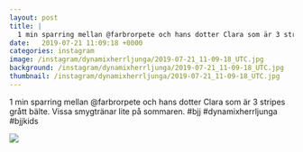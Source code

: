 ```yaml
---
layout: post
title: |
  1 min sparring mellan @farbrorpete och hans dotter Clara som är 3 stripes grått bälte
date:   2019-07-21 11:09:18 +0000
categories: instagram
image: /instagram/dynamixherrljunga/2019-07-21_11-09-18_UTC.jpg
background: /instagram/dynamixherrljunga/2019-07-21_11-09-18_UTC.jpg
thumbnail: /instagram/dynamixherrljunga/2019-07-21_11-09-18_UTC.jpg
---
```

1 min sparring mellan @farbrorpete och hans dotter Clara som är 3 stripes grått bälte. Vissa smygtränar lite på sommaren. #bjj #dynamixherrljunga #bjjkids



<img src='/www-dynamix-herrljunga/instagram/dynamixherrljunga/2019-07-21_11-09-18_UTC.jpg' class='img-fluid' />
